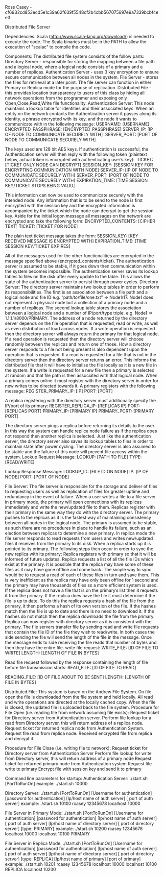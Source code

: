 Ross Casey - cf6932cd853ecd5e1c39a62f639f5548cf2b4cbb567075697e9a7339bcbf4ee3

Distributed File Server


Dependencies: 
Scala (http://www.scala-lang.org/download/) is needed to execute the code. 
The Scala binaries must be in the PATH to allow the execution of "scalac" to 
compile the code. 


Components: 
The distributed file system consists of the follow parts: 
Directory Server - responsible for storing the mapping between a file path and a logical node, where a logical node consists of a primary and a number of replicas. 
Authentication Server - uses 3 key encryption to ensure secure communication between all nodes in the system. 
File Server - stores the files for retrieval at a later point. The file server can function in either Primary or Replica mode for the purpose of replication. 
Distributed File - this provides location transparency to users of this class by hiding all network operations from the programmer and exposing only Open,Close,Read,Write file functionality. 
Authentication Server: 
This node maintains a lookup table for identities and their associated keys. When an entity on the network contacts the Authentication server it passes along its identity, a phrase encrypted with its key, and the node it wants to communicate with in the following message: 
USERNAME: [USERNAME] ENCRYPTED_PASSPHRASE: [ENCRYPTED_PASSPHRASE] SERVER_IP: [IP OF NODE TO COMMUNICATE SECURELY WITH]  SERVER_PORT: [PORT OF NODE TO COMMUNICATE SECURELY WITH]

The keys used are 128 bit AES keys. If authentication is successful, the Authentication server will then reply with the following token (plaintext below, actual token is encrypted with authenticating user’s key):
 TICKET: [TICKET ONLY NODE CAN DECRYPT] SESSION_KEY: [SESSION KEY FOR ENCRYPTING COMMUNICATION WITH NODE] SERVER_IP: [IP OF NODE TO COMMUNICATE SECURELY WITH] SERVER_PORT: [PORT OF NODE TO COMMUNICATE SECURELY WITH] EXPIRATION_TIME: [TIME SESSION KEY/TICKET STOPS BEING VALID]

This information can now be used to communicate securely with the intended node. Any information that is to be send to the node is first encrypted with the session key and the encrypted information is accompanied by the ticket which the node can decrypt to get the session key. Aside for the initial logon message all messages on the network are encrypted and take the following form: 
ENCRYPTED_CONTENTS: [CIPHER TEXT] TICKET: [TICKET FOR NODE]

The plain text ticket message takes the form: 
SESSION_KEY: [KEY RECEIVED MESSAGE IS ENCRYPTED WITH] EXPIRATION_TIME: [TIME SESSION KEY/TICKET EXPIRES]

All of the messages used for the other functionalities are encrypted in the message specified above (encrypted_contents/ticket). The authentication server is assumed to be stable, if it goes down then communication within the system becomes impossible. The authentication server saves its lookup tables to files on the disk after every update to the table. This allows the state of the authentication server to persist through power cycles. 
Directory Server:
The directory server maintains two lookup tables in order to perform its responsibilities. The first is an association between a file path and a logical node and file ID e.g. “path/to/file/one.txt” => Node1/17. Node1 does not represent a physical node but a collection of a primary node and a number of replicas. The second lookup table stores the association between a logical node and a number of IP/port/type triple. e.g. Node1 => 1.1.1.1/8000/PRIMARY. The address of a node returned by the directory server depends on the file operation that is requested, read or write, as well as even distribution of load across nodes. If a write operation is requested then the directory server will always return the primary for that logical node. If a read operation is requested then the directory server will choose randomly between the replicas and return one of those. 
How a directory server responds to a file not being present is also dependent upon the operation that is requested. If a read is requested for a file that is not in the directory server then the directory server returns an error. This informs the distributed file that it will have to initialise the file locally as it is a new file in the system. If a write is requested for a new file then a primary is selected at random and that file path is then associated with that logical node. 
When a primary comes online it must register with the directory server in order for new writes to be directed towards it. A primary registers with the following message: 
REGISTER_PRIMARY_IP: [IP] PORT: [PORT]

A replica registering with the directory server must additionally specify the IP/port of its primary: 
REGISTER_REPLICA_IP: [REPLICAS IP] PORT: [REPLICAS PORT] PRIMARY_IP: [PRIMARY IP] PRIMARY_PORT: [PRIMARY PORT]

The directory server pings a replica before returning its details to the user. In this way the system can handle replica node failure as if the replica does not respond then another replica is selected. Just like the authentication server, the directory server also saves its lookup tables to files in order to maintain state after power cycling. The directory server is also assumed to be stable and the failure of this node will prevent file access within the system.
Lookup Request Message: 
LOOKUP: [PATH TO FILE] TYPE: [READ/WRITE]

Lookup Response Message: 
LOOKUP_ID: [FILE ID ON NODE] IP: [IP OF NODE] PORT: [PORT OF NODE]


File Server: 
The file server is responsible for the storage and deliver of files to requesting users as well as replication of files for greater uptime and redundancy in the event of failure. When a user writes a file to a file server in primary mode, the primary will open connections with its replicas immediately and write the new/updated file to them. Replicas register with their primary in the same way they do with the directory server. The primary pushes to the replicas as it is the fastest way of maintaining consistency between all nodes in the logical node. The primary is assumed to be stable, as such there are no procedures in place to handle its failure, such as an election between replicas to determine a new primary. 
In replica mode the file server responds to read requests from users and writes new/updated files it receives from the primary to its disk. When a replica starts up it is pointed to its primary. The following steps then occur in order to sync the new replica with its primary:
Replica registers with primary so that it will be informed of future updates. 
Replica requests a list of all the file IDs which exist at the primary. 
It is possible that the replica may have some of these files as it may have gone offline and come back. The simple way to sync would be to request a read of each of these files in turn and save them. This is very inefficient as the replica may have only been offline for 1 second and the primary may have thousands of files so a more efficient system is used. If the replica does not have a file that is on the primary’s list then it requests it from the primary. If the replica does have the file it must determine if the file is up to date. To do this the replica requests a hash of the file from the primary, it then performs a hash of its own version of the file. If the hashes match then the file is up to date and there is no need to download it. If the hashes do not match then the replica downloads the file from the primary. 
Replica can now register with directory server as it is consistent with the primary. 
The file servers transfer file by sending read and write file requests that contain the file ID of the file they wish to read/write. In both cases the side sending the file will send the length of the file in the message. Once the message ends to side receiving the file reads that number of bytes and then they have the entire file. 
write file request: 
WRITE_FILE: [ID OF FILE TO WRITE] LENGTH: [LENGTH OF FILE IN BYTES]

Read file request followed by the response containing the length of file before file transmission starts:
READ_FILE: [ID OF FILE TO READ]

READING_FILE: [ID OF FILE ABOUT TO BE SENT]
LENGTH: [LENGTH OF FILE IN BYTES] 

Distributed File: 
This system is based on the Andrew File System. On file open the file is downloaded from the file system and held locally. All read and write operations are directed at the locally cached copy. When the file is closed, the updated file is uploaded back to the file system. 
Procedure for File Open (i.e. reading file from network assuming file exists):
Request ticket for Directory server from Authentication server.
Perform file lookup for a read from Directory server, this will return address of a replica node. 
Request ticket for returned replica node from Authentication System.
Request file read from replica node.
Received encrypted file from replica and decrypt it. 

Procedure for File Close (i.e. writing file to network):
Request ticket for Directory server from Authentication Server
Perform file lookup for write from Directory server, this will return address of a primary node
Request ticket for returned primary node from Authentication system
Request file write to primary
Encrypt file with session key and send it to primary

Command line parameters for startup:
Authentication Server:
./start.sh [PortToRunOn]
example: ./start.sh 10000

Directory Server:
./start.sh [PortToRunOn] [Username for authentication] [password for authentication] [Ip/host name of auth server] [ port of auth server]
example: ./start.sh 10100 rcasey 12345678 localhost 10000

File Server in Primary Mode:
./start.sh [PortToRunOn] [Username for authentication] [password for authentication] [Ip/host name of auth server] [ port of auth server] [Ip/host name of directory server] [ port of directory server] [type: PRIMARY]
example: ./start.sh 10200 rcasey 12345678 localhost 10000 localhost 10100 PRIMARY

File Server in Replica Mode: 
./start.sh [PortToRunOn] [Username for authentication] [password for authentication] [Ip/host name of auth server] [ port of auth server] [Ip/host name of directory server] [ port of directory server] [type: REPLICA] [Ip/host name of primary] [port of primary]  
example: ./start.sh 10201 rcasey 12345678 localhost 10000 localhost 10100 REPLICA localhost 10200